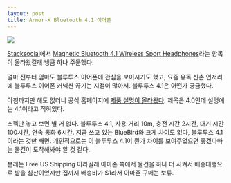 ```yaml
---
layout: post
title: Armor-X Bluetooth 4.1 이어폰
---
```


![](https://images.stackcommerce.com/assets/productshot1-image/19484/2f6af03aa88b1a77dc7fc2474056c3ffb0023b2b_main_hero_image.jpg)

[Stacksocial](https://stacksocial.com)에서 [Magnetic Bluetooth 4.1 Wireless Sport Headphones](https://stacksocial.com/sales/magnetic-bluetooth-4-0-sport-wireless-in-ear-headphones?utm_source=StackSocial+Deals+Newsletter&utm_campaign=20160714_StackSocial_DailyDeals_4672&utm_medium=email#/product_10828-specs-content)라는 항목이 올라왔길래 냉큼 하나 주문했다.

얼마 전부터 엄마도 블루투스 이어폰에 관심을 보이시기도 했고, 요즘 유독 신촌 언저리에 블루투스 이어폰 커넥션 끊기는 지점이 많아서. 블루투스 4.1은 어떤가 궁금했다.

아침까지만 해도 없더니 공식 홈페이지에 [제품 설명이 올라왔다](http://www.armor-x.com/go-x2-in-ear-bluetooth-4-0-active-wireless-headphones-sports-with-magnet-attraction-microphone-sweatproof-design.html). 제목은 4.0인데 설명에는 4.1이라고 적혀있다.

스펙만 놓고 보면 별 거 없다. 블루투스 4.1, 사용 거리 10m, 충전 시간 2시간, 대기 시간 100시간, 연속 통화 6시간. 지금 쓰고 있는 BlueBird와 크게 차이도 없다, 블루투스 4.1이라는 것만 빼면. 개인적으로는 이 블루투스 4.1이 뭔가 차이를 보여주었으면 좋겠다마는 물건이 도착해봐야 알 것 같다.

본래는 Free US Shipping 이라길래 아마존 쪽에서 물건을 하나 더 시켜서 배송대행으로 받을 심산이었지만 집까지 배송비가 $1라서 아마존 구매는 보류.





